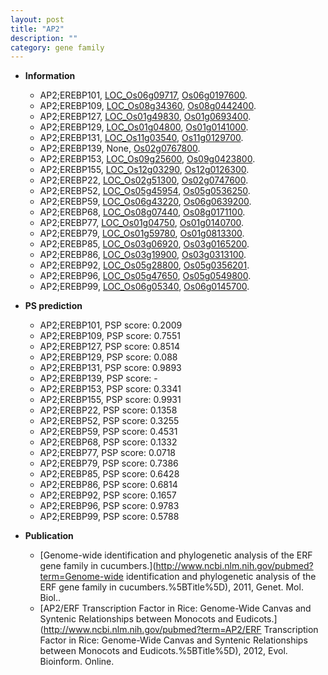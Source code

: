 ```yaml
---
layout: post
title: "AP2"
description: ""
category: gene family
---
```


* **Information**  
    + AP2;EREBP101, [LOC_Os06g09717](http://rice.uga.edu/cgi-bin/ORF_infopage.cgi?orf=LOC_Os06g09717), [Os06g0197600](http://rapdb.dna.affrc.go.jp/viewer/gbrowse_details/irgsp1?name=Os06g0197600).
    + AP2;EREBP109, [LOC_Os08g34360](http://rice.uga.edu/cgi-bin/ORF_infopage.cgi?orf=LOC_Os08g34360), [Os08g0442400](http://rapdb.dna.affrc.go.jp/viewer/gbrowse_details/irgsp1?name=Os08g0442400).
    + AP2;EREBP127, [LOC_Os01g49830](http://rice.uga.edu/cgi-bin/ORF_infopage.cgi?orf=LOC_Os01g49830), [Os01g0693400](http://rapdb.dna.affrc.go.jp/viewer/gbrowse_details/irgsp1?name=Os01g0693400).
    + AP2;EREBP129, [LOC_Os01g04800](http://rice.uga.edu/cgi-bin/ORF_infopage.cgi?orf=LOC_Os01g04800), [Os01g0141000](http://rapdb.dna.affrc.go.jp/viewer/gbrowse_details/irgsp1?name=Os01g0141000).
    + AP2;EREBP131, [LOC_Os11g03540](http://rice.uga.edu/cgi-bin/ORF_infopage.cgi?orf=LOC_Os11g03540), [Os11g0129700](http://rapdb.dna.affrc.go.jp/viewer/gbrowse_details/irgsp1?name=Os11g0129700).
    + AP2;EREBP139, None, [Os02g0767800](http://rapdb.dna.affrc.go.jp/viewer/gbrowse_details/irgsp1?name=Os02g0767800).
    + AP2;EREBP153, [LOC_Os09g25600](http://rice.uga.edu/cgi-bin/ORF_infopage.cgi?orf=LOC_Os09g25600), [Os09g0423800](http://rapdb.dna.affrc.go.jp/viewer/gbrowse_details/irgsp1?name=Os09g0423800).
    + AP2;EREBP155, [LOC_Os12g03290](http://rice.uga.edu/cgi-bin/ORF_infopage.cgi?orf=LOC_Os12g03290), [Os12g0126300](http://rapdb.dna.affrc.go.jp/viewer/gbrowse_details/irgsp1?name=Os12g0126300).
    + AP2;EREBP22, [LOC_Os02g51300](http://rice.uga.edu/cgi-bin/ORF_infopage.cgi?orf=LOC_Os02g51300), [Os02g0747600](http://rapdb.dna.affrc.go.jp/viewer/gbrowse_details/irgsp1?name=Os02g0747600).
    + AP2;EREBP52, [LOC_Os05g45954](http://rice.uga.edu/cgi-bin/ORF_infopage.cgi?orf=LOC_Os05g45954), [Os05g0536250](http://rapdb.dna.affrc.go.jp/viewer/gbrowse_details/irgsp1?name=Os05g0536250).
    + AP2;EREBP59, [LOC_Os06g43220](http://rice.uga.edu/cgi-bin/ORF_infopage.cgi?orf=LOC_Os06g43220), [Os06g0639200](http://rapdb.dna.affrc.go.jp/viewer/gbrowse_details/irgsp1?name=Os06g0639200).
    + AP2;EREBP68, [LOC_Os08g07440](http://rice.uga.edu/cgi-bin/ORF_infopage.cgi?orf=LOC_Os08g07440), [Os08g0171100](http://rapdb.dna.affrc.go.jp/viewer/gbrowse_details/irgsp1?name=Os08g0171100).
    + AP2;EREBP77, [LOC_Os01g04750](http://rice.uga.edu/cgi-bin/ORF_infopage.cgi?orf=LOC_Os01g04750), [Os01g0140700](http://rapdb.dna.affrc.go.jp/viewer/gbrowse_details/irgsp1?name=Os01g0140700).
    + AP2;EREBP79, [LOC_Os01g59780](http://rice.uga.edu/cgi-bin/ORF_infopage.cgi?orf=LOC_Os01g59780), [Os01g0813300](http://rapdb.dna.affrc.go.jp/viewer/gbrowse_details/irgsp1?name=Os01g0813300).
    + AP2;EREBP85, [LOC_Os03g06920](http://rice.uga.edu/cgi-bin/ORF_infopage.cgi?orf=LOC_Os03g06920), [Os03g0165200](http://rapdb.dna.affrc.go.jp/viewer/gbrowse_details/irgsp1?name=Os03g0165200).
    + AP2;EREBP86, [LOC_Os03g19900](http://rice.uga.edu/cgi-bin/ORF_infopage.cgi?orf=LOC_Os03g19900), [Os03g0313100](http://rapdb.dna.affrc.go.jp/viewer/gbrowse_details/irgsp1?name=Os03g0313100).
    + AP2;EREBP92, [LOC_Os05g28800](http://rice.uga.edu/cgi-bin/ORF_infopage.cgi?orf=LOC_Os05g28800), [Os05g0356201](http://rapdb.dna.affrc.go.jp/viewer/gbrowse_details/irgsp1?name=Os05g0356201).
    + AP2;EREBP96, [LOC_Os05g47650](http://rice.uga.edu/cgi-bin/ORF_infopage.cgi?orf=LOC_Os05g47650), [Os05g0549800](http://rapdb.dna.affrc.go.jp/viewer/gbrowse_details/irgsp1?name=Os05g0549800).
    + AP2;EREBP99, [LOC_Os06g05340](http://rice.uga.edu/cgi-bin/ORF_infopage.cgi?orf=LOC_Os06g05340), [Os06g0145700](http://rapdb.dna.affrc.go.jp/viewer/gbrowse_details/irgsp1?name=Os06g0145700).

* **PS prediction**
    + AP2;EREBP101, PSP score: 0.2009
    + AP2;EREBP109, PSP score: 0.7551
    + AP2;EREBP127, PSP score: 0.8514
    + AP2;EREBP129, PSP score: 0.088
    + AP2;EREBP131, PSP score: 0.9893
    + AP2;EREBP139, PSP score: -
    + AP2;EREBP153, PSP score: 0.3341
    + AP2;EREBP155, PSP score: 0.9931
    + AP2;EREBP22, PSP score: 0.1358
    + AP2;EREBP52, PSP score: 0.3255
    + AP2;EREBP59, PSP score: 0.4531
    + AP2;EREBP68, PSP score: 0.1332
    + AP2;EREBP77, PSP score: 0.0718
    + AP2;EREBP79, PSP score: 0.7386
    + AP2;EREBP85, PSP score: 0.6428
    + AP2;EREBP86, PSP score: 0.6814
    + AP2;EREBP92, PSP score: 0.1657
    + AP2;EREBP96, PSP score: 0.9783
    + AP2;EREBP99, PSP score: 0.5788

* **Publication**  
    + [Genome-wide identification and phylogenetic analysis of the ERF gene family in cucumbers.](http://www.ncbi.nlm.nih.gov/pubmed?term=Genome-wide identification and phylogenetic analysis of the ERF gene family in cucumbers.%5BTitle%5D), 2011, Genet. Mol. Biol..
    + [AP2/ERF Transcription Factor in Rice: Genome-Wide Canvas and Syntenic Relationships between Monocots and Eudicots.](http://www.ncbi.nlm.nih.gov/pubmed?term=AP2/ERF Transcription Factor in Rice: Genome-Wide Canvas and Syntenic Relationships between Monocots and Eudicots.%5BTitle%5D), 2012, Evol. Bioinform. Online.


